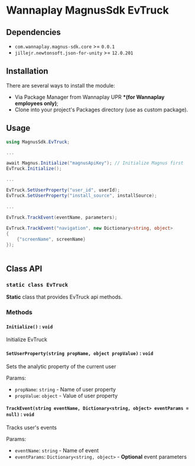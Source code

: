 # Wannaplay MagnusSdk EvTruck

## Dependencies
- `com.wannaplay.magnus-sdk.core` >= `0.0.1`
- `jillejr.newtonsoft.json-for-unity` >= `12.0.201`

## Installation
There are several ways to install the module:
- Via Package Manager from Wannaplay UPR **\*(for Wannaplay employees only)**;
- Clone into your project's Packages directory (use as custom package).

## Usage

```c#
using MagnusSdk.EvTruck;

...

await Magnus.Initialize("magnusApiKey"); // Initialize Magnus first
EvTruck.Initialize();

...

EvTruck.SetUserProperty("user_id", userId);
EvTruck.SetUserProperty("install_source", installSource);
 
...
 
EvTruck.TrackEvent(eventName, parameters);

EvTruck.TrackEvent("navigation", new Dictionary<string, object>
{
    {"screenName", screenName}
});
 
 ```

## Class API

### `static class EvTruck`

**Static** class that provides EvTruck api methods.

### Methods

#### `Initialize()` : `void`
Initialize EvTruck

#### `SetUserProperty(string propName, object propValue)` : `void`
Sets the analytic property of the current user

Params:
- `propName`: `string` - Name of user property
- `propValue`: `object` - Value of user property

#### `TrackEvent(string eventName, Dictionary<string, object> eventParams = null)` : `void`
Tracks user's events

Params:
- `eventName`: `string` - Name of event
- `eventParams`: `Dictionary<string, object>` - **Optional** event parameters

